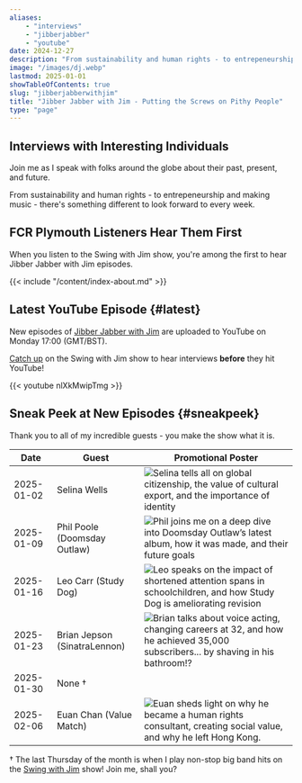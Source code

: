 ```yaml
---
aliases:
    - "interviews"
    - "jibberjabber"
    - "youtube"
date: 2024-12-27
description: "From sustainability and human rights - to entrepeneurship and making music - there's something different to look forward to every week."
image: "/images/dj.webp"
lastmod: 2025-01-01
showTableOfContents: true
slug: "jibberjabberwithjim"
title: "Jibber Jabber with Jim - Putting the Screws on Pithy People"
type: "page"
---
```


## Interviews with Interesting Individuals

Join me as I speak with folks around the globe about their past, present, and future.

From sustainability and human rights - to entrepeneurship and making music - there's something different to look forward to every week.

## FCR Plymouth Listeners Hear Them First

When you listen to the Swing with Jim show, you're among the first to hear Jibber Jabber with Jim episodes.

{{< include "/content/index-about.md" >}}

## Latest YouTube Episode {#latest}

New episodes of [Jibber Jabber with Jim](https://www.youtube.com/channel/UCPiMq6YLZieMieOuZ8GJfrg) are uploaded to YouTube on Monday 17:00 (GMT/BST).

[Catch up](/swingwithjim/#catchup) on the Swing with Jim show to hear interviews **before** they hit YouTube!

{{< youtube nlXkMwipTmg >}}

## Sneak Peek at New Episodes {#sneakpeek}

Thank you to all of my incredible guests - you make the show what it is.

| Date | Guest | Promotional Poster |
| ---- | ----- | ----- |
| 2025-01-02 | Selina Wells | ![Selina tells all on global citizenship, the value of cultural export, and the importance of identity](/images/promos/selina-wells.webp) |
| 2025-01-09 | Phil Poole (Doomsday Outlaw) | ![Phil joins me on a deep dive into Doomsday Outlaw’s latest album, how it was made, and their future goals](/images/promos/phil-poole-doomsday-outlaw.webp) |
| 2025-01-16 | Leo Carr (Study Dog) | ![Leo speaks on the impact of shortened attention spans in schoolchildren, and how Study Dog is ameliorating revision](/images/promos/leo-carr-study-dog.webp) |
| 2025-01-23 | Brian Jepson (SinatraLennon) | ![Brian talks about voice acting, changing careers at 32, and how he achieved 35,000 subscribers... by shaving in his bathroom!?](/images/promos/brian-jepson-sinatralennon.webp) |
| 2025-01-30 | None † |
| 2025-02-06 | Euan Chan (Value Match) | ![Euan sheds light on why he became a human rights consultant, creating social value, and why he left Hong Kong.](/images/promos/euan-chan.webp) |

† The last Thursday of the month is when I play non-stop big band hits on the [Swing with Jim](/swingwithjim/) show! Join me, shall you?
